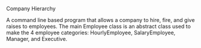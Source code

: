 Company Hierarchy

A command line based program that allows a company to hire, fire, and 
give raises to employees. The main Employee class is an abstract class 
used to make the 4 employee categories: HourlyEmployee, SalaryEmployee,
Manager, and Executive.
